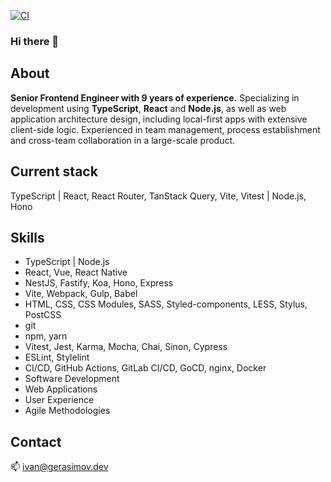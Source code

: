 [![CI](https://github.com/EvanJ0hnson/EvanJ0hnson/actions/workflows/main.yml/badge.svg?branch=master)](https://github.com/EvanJ0hnson/EvanJ0hnson/actions/workflows/main.yml)

### Hi there 👋

## About

**Senior Frontend Engineer with 9 years of experience.** Specializing in
development using **TypeScript**, **React** and **Node.js**, as well as web
application architecture design, including local-first apps with extensive
client-side logic. Experienced in team management, process establishment and
cross-team collaboration in a large-scale product.

## Current stack

TypeScript | React, React Router, TanStack Query, Vite, Vitest | Node.js, Hono

## Skills

- TypeScript | Node.js
- React, Vue, React Native
- NestJS, Fastify, Koa, Hono, Express
- Vite, Webpack, Gulp, Babel
- HTML, CSS, CSS Modules, SASS, Styled-components, LESS, Stylus, PostCSS
- git
- npm, yarn
- Vitest, Jest, Karma, Mocha, Chai, Sinon, Cypress
- ESLint, Stylelint
- CI/CD, GitHub Actions, GitLab CI/CD, GoCD, nginx, Docker
- Software Development
- Web Applications
- User Experience
- Agile Methodologies

## Contact

📫 [ivan@gerasimov.dev](mailto:ivan@gerasimov.dev)
